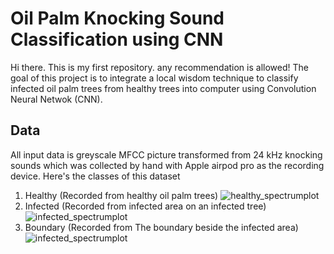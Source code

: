 # Oil Palm Knocking Sound Classification using CNN
Hi there. This is my first repository. any recommendation is allowed! 
The goal of this project is to integrate a local wisdom technique to classify infected oil palm trees from healthy trees into computer using Convolution Neural Netwok (CNN).
## Data
All input data is greyscale MFCC picture transformed from 24 kHz knocking sounds which was collected by hand with Apple airpod pro as the recording device. Here's the classes of this dataset
1. Healthy (Recorded from healthy oil palm trees)
![healthy_spectrumplot](https://github.com/augsornthip03/SoundRecognitionOilpalm/assets/132915443/8f539ce9-ce63-49f3-8e14-18f18cde8bf5)
2. Infected (Recorded from infected area on an infected tree)
![infected_spectrumplot](https://github.com/augsornthip03/SoundRecognitionOilpalm/assets/132915443/343b9843-be83-4c1a-af68-e216ea8a0889)
3. Boundary (Recorded from The boundary beside the infected area)
![infected_spectrumplot](https://github.com/augsornthip03/SoundRecognitionOilpalm/assets/132915443/c997c7cd-7e7b-423a-9d94-ac243726913e)

